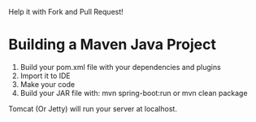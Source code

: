 Help it with Fork and Pull Request!

# Building a Maven Java Project

1. Build your pom.xml file with your dependencies and plugins
2. Import it to IDE
3. Make your code
4. Build your JAR file with: mvn spring-boot:run or mvn clean package

Tomcat (Or Jetty) will run your server at localhost.
